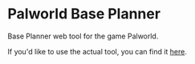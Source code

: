 # Palworld Base Planner

Base Planner web tool for the game Palworld.

If you'd like to use the actual tool, you can find it [here](https://palworld-base.eldritchtools.com/).

